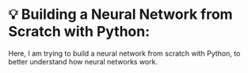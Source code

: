 # :bulb: Building a Neural Network from Scratch with Python: 

Here, I am trying to build a neural network from scratch with Python, to better understand how neural networks work.
